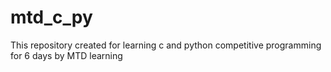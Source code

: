 # mtd_c_py
This repository created for learning c and python competitive  programming for 6 days by MTD learning
